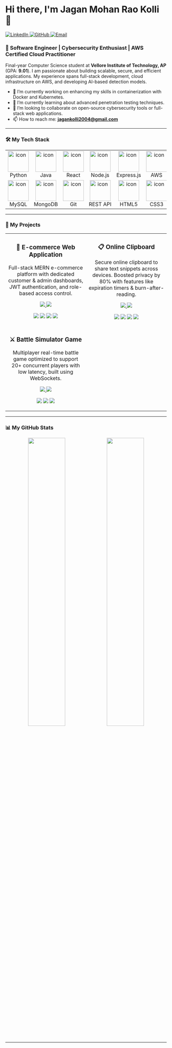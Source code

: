 # Hi there, I'm Jagan Mohan Rao Kolli 👋

<a href="https://linkedin.com/in/jagan-mohan-rao-kolli-90ab39306" target="_blank">
  <img src="https://img.shields.io/badge/LinkedIn-0077B5?style=for-the-badge&logo=linkedin&logoColor=white" alt="LinkedIn"/>
</a>
<a href="https://github.com/Jagan20278" target="_blank">
  <img src="https://img.shields.io/badge/GitHub-181717?style=for-the-badge&logo=github&logoColor=white" alt="GitHub"/>
</a>
<a href="mailto:jagankolli2004@gmail.com">
  <img src="https://img.shields.io/badge/Email-D14836?style=for-the-badge&logo=gmail&logoColor=white" alt="Email"/>
</a>

### 🚀 Software Engineer | Cybersecurity Enthusiast | AWS Certified Cloud Practitioner

Final-year Computer Science student at **Vellore Institute of Technology, AP** (GPA: **9.01**). I am passionate about building scalable, secure, and efficient applications. My experience spans full-stack development, cloud infrastructure on AWS, and developing AI-based detection models.

- 🔭 I’m currently working on enhancing my skills in containerization with Docker and Kubernetes.
- 🌱 I’m currently learning about advanced penetration testing techniques.
- 👯 I’m looking to collaborate on open-source cybersecurity tools or full-stack web applications.
- 📫 How to reach me: **jagankolli2004@gmail.com**

---

### 🛠️ My Tech Stack

<table>
  <tr>
    <td align="center" width="96">
      <img src="https://techstack-generator.vercel.app/python-icon.svg" alt="icon" width="65" height="65" />
      <br>Python
    </td>
    <td align="center" width="96">
      <img src="https://techstack-generator.vercel.app/java-icon.svg" alt="icon" width="65" height="65" />
      <br>Java
    </td>
    <td align="center" width="96">
      <img src="https://techstack-generator.vercel.app/react-icon.svg" alt="icon" width="65" height="65" />
      <br>React
    </td>
    <td align="center" width="96">
      <img src="https://techstack-generator.vercel.app/nodejs-icon.svg" alt="icon" width="65" height="65" />
      <br>Node.js
    </td>
    <td align="center" width="96">
      <img src="https://techstack-generator.vercel.app/express-icon.svg" alt="icon" width="65" height="65" />
      <br>Express.js
    </td>
     <td align="center" width="96">
      <img src="https://techstack-generator.vercel.app/aws-icon.svg" alt="icon" width="65" height="65" />
      <br>AWS
    </td>
  </tr>
  <tr>
    <td align="center" width="96">
      <img src="https://techstack-generator.vercel.app/mysql-icon.svg" alt="icon" width="65" height="65" />
      <br>MySQL
    </td>
    <td align="center" width="96">
      <img src="https://techstack-generator.vercel.app/mongodb-icon.svg" alt="icon" width="65" height="65" />
      <br>MongoDB
    </td>
    <td align="center" width="96">
        <img src="https://techstack-generator.vercel.app/git-icon.svg" alt="icon" width="65" height="65" />
        <br>Git
    </td>
    <td align="center"  width="96">
      <img src="https://techstack-generator.vercel.app/restapi-icon.svg" alt="icon" width="65" height="65" />
      <br>REST&nbsp;API
    </td>
    <td align="center" width="96">
      <img src="https://cdn.jsdelivr.net/gh/devicons/devicon/icons/html5/html5-original.svg" alt="icon" width="65" height="65" />
      <br>HTML5
    </td>
    <td align="center" width="96">
      <img src="https://cdn.jsdelivr.net/gh/devicons/devicon/icons/css3/css3-original.svg" alt="icon" width="65" height="65" />
      <br>CSS3
    </td>
  </tr>
</table>

---

### 🚀 My Projects

<table>
<tr>
<td width="50%">
<h3 align="center">🛒 E-commerce Web Application</h3>
<div align="center">
<p>Full-stack MERN e-commerce platform with dedicated customer & admin dashboards, JWT authentication, and role-based access control.</p>
<p>
<a href="https://github.com/tsnteja12/ecomweb.git" target="_blank">
<img src="https://img.shields.io/badge/Code-181717?style=for-the-badge&logo=github&logoColor=white">
</a>
<a href="https://ecomweb-frontend-eight.vercel.app/" target="_blank">
<img src="https://img.shields.io/badge/Live%20Demo-000000?style=for-the-badge&logo=vercel&logoColor=white">
</a>
</p>
<p>
<img src="https://img.shields.io/badge/React-61DAFB?style=for-the-badge&logo=react&logoColor=black">
<img src="https://img.shields.io/badge/Node.js-339933?style=for-the-badge&logo=node.js&logoColor=white">
<img src="https://img.shields.io/badge/MongoDB-47A248?style=for-the-badge&logo=mongodb&logoColor=white">
<img src="https://img.shields.io/badge/Express-000000?style=for-the-badge&logo=express&logoColor=white">
</p>
</div>
</td>

<td width="50%">
<h3 align="center">📋 Online Clipboard</h3>
<div align="center">
<p>Secure online clipboard to share text snippets across devices. Boosted privacy by 80% with features like expiration timers & burn-after-reading.</p>
<p>
<a href="https://github.com/Jagan20278/Online_Clipboard.git" target="_blank">
<img src="https://img.shields.io/badge/Code-181717?style=for-the-badge&logo=github&logoColor=white">
</a>
<a href="https://online-clipboard-one.vercel.app/" target="_blank">
<img src="https://img.shields.io/badge/Live%20Demo-000000?style=for-the-badge&logo=vercel&logoColor=white">
</a>
</p>
<p>
<img src="https://img.shields.io/badge/Node.js-339933?style=for-the-badge&logo=node.js&logoColor=white">
<img src="https://img.shields.io/badge/Express-000000?style=for-the-badge&logo=express&logoColor=white">
<img src="https://img.shields.io/badge/HTML5-E34F26?style=for-the-badge&logo=html5&logoColor=white">
<img src="https://img.shields.io/badge/CSS3-1572B6?style=for-the-badge&logo=css3&logoColor=white">
</p>
</div>
</td>
</tr>

<tr>
<td width="50%">
<h3 align="center">⚔️ Battle Simulator Game</h3>
<div align="center">
<p>Multiplayer real-time battle game optimized to support 20+ concurrent players with low latency, built using WebSockets.</p>
<p>
<a href="https://github.com/Jagan20278/Battle_Simulator_Real_time_game.git" target="_blank">
<img src="https://img.shields.io/badge/Code-181717?style=for-the-badge&logo=github&logoColor=white">
</a>
<a href="https://battle-simulator-real-time-game.vercel.app/" target="_blank">
<img src="https://img.shields.io/badge/Live%20Demo-000000?style=for-the-badge&logo=vercel&logoColor=white">
</a>
</p>
<p>
<img src="https://img.shields.io/badge/React-61DAFB?style=for-the-badge&logo=react&logoColor=black">
<img src="https://img.shields.io/badge/Socket.io-010101?style=for-the-badge&logo=socket.io&logoColor=white">
<img src="https://img.shields.io/badge/NeDB-grey?style=for-the-badge">
</p>
</div>
</td>
<td width="50%">
</td>
</tr>
</table>

---

### 📊 My GitHub Stats

<p align="center">
  <img width="48%" src="https://github-readme-stats.vercel.app/api?username=Jagan20278&show_icons=true&theme=radical" />
  <img width="48%" src="https://github-readme-stats.vercel.app/api/top-langs/?username=Jagan20278&layout=compact&theme=radical" />
</p>

---
